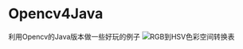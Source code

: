 # Opencv4Java
利用Opencv的Java版本做一些好玩的例子
![RGB到HSV色彩空间转换表](http://img.blog.csdn.net/20171101174330028?watermark/2/text/aHR0cDovL2Jsb2cuY3Nkbi5uZXQvbHNnMTk5MjA2MjU=/font/5a6L5L2T/fontsize/400/fill/I0JBQkFCMA==/dissolve/70/gravity/SouthEast)
